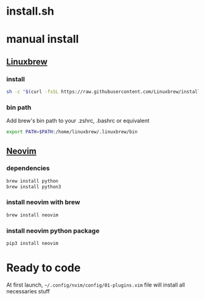 # install.sh


# manual install
## [Linuxbrew](http://linuxbrew.sh)  
### install  
```bash
sh -c "$(curl -fsSL https://raw.githubusercontent.com/Linuxbrew/install/master/install.sh)"  
```
  
### bin path  
Add brew's bin path to your .zshrc, .bashrc or equivalent
```bash
export PATH=$PATH:/home/linuxbrew/.linuxbrew/bin
```

## [Neovim](https://neovim.io/)  
### dependencies  
```bash
brew install python
brew install python3
```

### install neovim with brew  
```bash
brew install neovim
```

### install neovim python package
```bash
pip3 install neovim
```

# Ready to code
At first launch, `~/.config/nvim/config/01-plugins.vim` file will install all necessaries stuff
